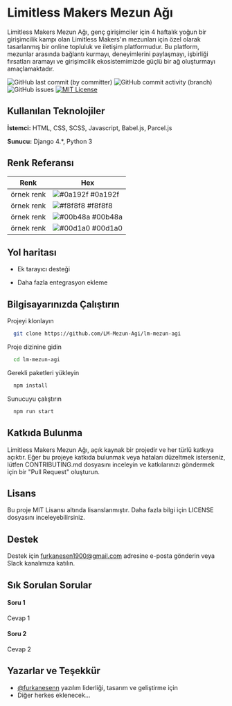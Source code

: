 # Limitless Makers Mezun Ağı

Limitless Makers Mezun Ağı, genç girişimciler için 4 haftalık yoğun bir girişimcilik kampı olan Limitless Makers'ın mezunları için özel olarak tasarlanmış bir online topluluk ve iletişim platformudur. Bu platform, mezunlar arasında bağlantı kurmayı, deneyimlerini paylaşmayı, işbirliği fırsatları aramayı ve girişimcilik ekosistemimizde güçlü bir ağ oluşturmayı amaçlamaktadır.


![GitHub last commit (by committer)](https://img.shields.io/github/last-commit/LM-Mezun-Agi/lm-mezun-agi)
![GitHub commit activity (branch)](https://img.shields.io/github/commit-activity/w/LM-Mezun-Agi/lm-mezun-agi)
![GitHub issues](https://img.shields.io/github/issues/LM-Mezun-Agi/lm-mezun-agi)
[![MIT License](https://img.shields.io/badge/license-MIT-blue.svg)](https://choosealicense.com/licenses/mit/)


## Kullanılan Teknolojiler

**İstemci:** HTML, CSS, SCSS, Javascript, Babel.js, Parcel.js

**Sunucu:** Django 4.*, Python 3 

  ## Renk Referansı

| Renk             | Hex                                                                |
| ----------------- | ------------------------------------------------------------------ |
| örnek renk | ![#0a192f](https://via.placeholder.com/10/0a192f?text=+) #0a192f |
| örnek renk | ![#f8f8f8](https://via.placeholder.com/10/f8f8f8?text=+) #f8f8f8 |
| örnek renk | ![#00b48a](https://via.placeholder.com/10/00b48a?text=+) #00b48a |
| örnek renk | ![#00d1a0](https://via.placeholder.com/10/00b48a?text=+) #00d1a0 | 

## Yol haritası

- Ek tarayıcı desteği

- Daha fazla entegrasyon ekleme

  
## Bilgisayarınızda Çalıştırın

Projeyi klonlayın

```bash
  git clone https://github.com/LM-Mezun-Agi/lm-mezun-agi
```

Proje dizinine gidin

```bash
  cd lm-mezun-agi
```

Gerekli paketleri yükleyin

```bash
  npm install
```

Sunucuyu çalıştırın

```bash
  npm run start
```

  
## Katkıda Bulunma

Limitless Makers Mezun Ağı, açık kaynak bir projedir ve her türlü katkıya açıktır. Eğer bu projeye katkıda bulunmak veya hataları düzeltmek isterseniz, lütfen CONTRIBUTING.md dosyasını inceleyin ve katkılarınızı göndermek için bir "Pull Request" oluşturun.

## Lisans

Bu proje MIT Lisansı altında lisanslanmıştır. Daha fazla bilgi için LICENSE dosyasını inceleyebilirsiniz.
## Destek

Destek için furkanesen1900@gmail.com adresine e-posta gönderin veya Slack kanalımıza katılın.

  
## Sık Sorulan Sorular

#### Soru 1

Cevap 1

#### Soru 2

Cevap 2

  
## Yazarlar ve Teşekkür

- [@furkanesenn](https://www.github.com/furkanesenn) yazılım liderliği, tasarım ve geliştirme için
- Diğer herkes eklenecek...

